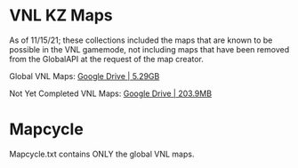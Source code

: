 # VNL KZ Maps
As of 11/15/21; these collections included the maps that are known to be possible in the VNL gamemode, not including maps that have been removed from the GlobalAPI at the request of the map creator. 

Global VNL Maps: [Google Drive | 5.29GB](https://drive.google.com/file/d/1doK1OsMLdndL0bhOMx9o9yOZ69SjeNGp/view?usp=sharing)

Not Yet Completed VNL Maps: [Google Drive | 203.9MB](https://drive.google.com/file/d/1uE0dA7TmYZVYcV3bOu7elPiCHUaEVEsf/view?usp=sharing)

# Mapcycle
Mapcycle.txt contains ONLY the global VNL maps.
